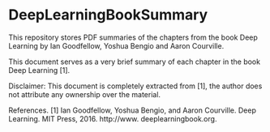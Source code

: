 # DeepLearningBookSummary

This repository stores PDF summaries of the chapters from the book Deep Learning by Ian Goodfellow, Yoshua Bengio and Aaron Courville.

This document serves as a very brief summary of each chapter in the book Deep Learning [1].

Disclaimer: This document is completely extracted from [1], the author does not attribute any ownership over the material.

References.
[1] Ian Goodfellow, Yoshua Bengio, and Aaron Courville. Deep Learning. MIT Press, 2016. http://www. deeplearningbook.org.

